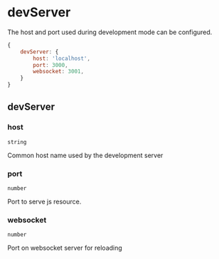 # devServer

The host and port used during development mode can be configured.

```js title="crx-monkey.config.js"
{
    devServer: {
        host: 'localhost',
        port: 3000,
        websocket: 3001,
    }
}
```

## devServer

### host
`string`

Common host name used by the development server

### port
`number`

Port to serve js resource.

### websocket
`number`

Port on websocket server for reloading